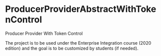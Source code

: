 # ProducerProviderAbstractWithTokenControl
Producer Provider With Token Control

The project is to be used under the Enterprise Integration course (2020 edition) and the goal is to be customized by students (if needed).
